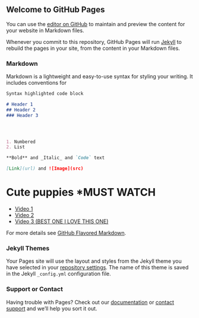 ## Welcome to GitHub Pages

You can use the [editor on GitHub](https://github.com/kalutes/CS193_Fall18_Lab1/edit/master/index.md) to maintain and preview the content for your website in Markdown files.

Whenever you commit to this repository, GitHub Pages will run [Jekyll](https://jekyllrb.com/) to rebuild the pages in your site, from the content in your Markdown files.

### Markdown

Markdown is a lightweight and easy-to-use syntax for styling your writing. It includes conventions for

```markdown
Syntax highlighted code block

# Header 1
## Header 2
### Header 3




1. Numbered
2. List

**Bold** and _Italic_ and `Code` text

[Link](url) and ![Image](src)
```

# Cute puppies *MUST WATCH
- [Video 1](https://www.youtube.com/watch?v=sUlNXGYishE&pp=ygUMY3V0ZSBwdXBwaWVz) 
- [Video 2](https://www.youtube.com/watch?v=uYJQIKAVBw8&pp=ygUMY3V0ZSBwdXBwaWVz)
- [Video 3 (BEST ONE I LOVE THIS ONE)](https://www.youtube.com/watch?v=dQw4w9WgXcQ&pp=ygUXbmV2ZXIgZ29ubmEgZ2l2ZSB5b3UgdXA%3D)

For more details see [GitHub Flavored Markdown](https://guides.github.com/features/mastering-markdown/).

### Jekyll Themes

Your Pages site will use the layout and styles from the Jekyll theme you have selected in your [repository settings](https://github.com/kalutes/CS193_Fall18_Lab1/settings). The name of this theme is saved in the Jekyll `_config.yml` configuration file.

### Support or Contact

Having trouble with Pages? Check out our [documentation](https://help.github.com/categories/github-pages-basics/) or [contact support](https://github.com/contact) and we’ll help you sort it out.
